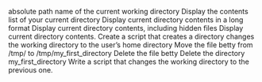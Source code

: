 absolute path name of the current working directory
Display the contents list of your current directory
Display current directory contents in a long format
Display current directory contents, including hidden files
Display current directory contents.
Create a script that creates a directory
changes the working directory to the user’s home directory
Move the file betty from /tmp/ to /tmp/my_first_directory
Delete the file betty
Delete the directory my_first_directory
Write a script that changes the working directory to the previous one.
